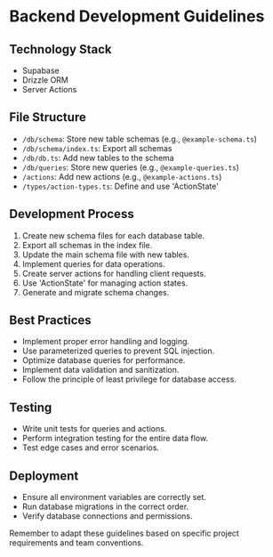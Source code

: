 # Backend Development Guidelines

## Technology Stack

- Supabase
- Drizzle ORM
- Server Actions

## File Structure

- `/db/schema`: Store new table schemas (e.g., `@example-schema.ts`)
- `/db/schema/index.ts`: Export all schemas
- `/db/db.ts`: Add new tables to the schema
- `/db/queries`: Store new queries (e.g., `@example-queries.ts`)
- `/actions`: Add new actions (e.g., `@example-actions.ts`)
- `/types/action-types.ts`: Define and use 'ActionState'

## Development Process

1. Create new schema files for each database table.
2. Export all schemas in the index file.
3. Update the main schema file with new tables.
4. Implement queries for data operations.
5. Create server actions for handling client requests.
6. Use 'ActionState' for managing action states.
7. Generate and migrate schema changes.

## Best Practices

- Implement proper error handling and logging.
- Use parameterized queries to prevent SQL injection.
- Optimize database queries for performance.
- Implement data validation and sanitization.
- Follow the principle of least privilege for database access.

## Testing

- Write unit tests for queries and actions.
- Perform integration testing for the entire data flow.
- Test edge cases and error scenarios.

## Deployment

- Ensure all environment variables are correctly set.
- Run database migrations in the correct order.
- Verify database connections and permissions.

Remember to adapt these guidelines based on specific project requirements and team conventions.
